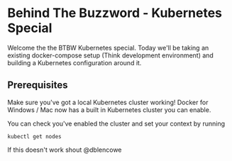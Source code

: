 # Behind The Buzzword - Kubernetes Special
Welcome the the BTBW Kubernetes special. Today we'll be taking an existing docker-compose setup (Think development environment) and building a Kubernetes configuration around it.

## Prerequisites
Make sure you've got a local Kubernetes cluster working! Docker for Windows / Mac now has a built in Kubernetes cluster you can enable.

You can check you've enabled the cluster and set your context by running
```
kubectl get nodes
```

If this doesn't work shout @dblencowe